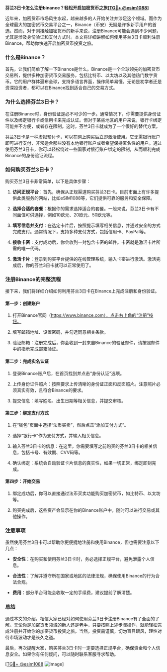 **芬兰3日卡怎么注册binance？轻松开启加密货币之旅[[TG💪+ @esim1088](https://t.me/s/esim1088)]**

近年来，加密货币市场风生水起，越来越多的人开始关注并涉足这个领域。而作为全球最大的加密货币交易平台之一，Binance（币安）无疑是许多新手用户的首选。然而，对于刚接触加密货币的新手来说，注册Binance可能会遇到不少问题，尤其是涉及身份验证和支付方式时。本文将详细讲解如何使用芬兰3日卡顺利注册Binance，帮助你快速开启加密货币投资之旅。

### 什么是Binance？

首先，让我们简单了解一下Binance是什么。Binance是一个全球领先的加密货币交易所，提供多种加密货币交易服务，包括比特币、以太坊以及其他热门数字货币。它的用户群体遍布全球，支持多语言界面，操作简单易懂。无论是初学者还是资深投资者，都可以在Binance找到适合自己的交易方式。

### 为什么选择芬兰3日卡？

在注册Binance时，身份验证是必不可少的一步。通常情况下，你需要提供身份证件以及绑定银行卡或信用卡来完成认证。但对于某些地区的用户来说，银行卡绑定可能并不方便，或者存在限制。这时，芬兰3日卡就成为了一个很好的替代方案。

芬兰3日卡是一种虚拟预付卡，可以在网上购买后立即激活使用。它无需银行账户即可进行支付，非常适合那些没有本地银行账户或者希望保持匿名性的用户。通过使用芬兰3日卡，你可以轻松绕过一些国家对银行账户绑定的限制，从而顺利完成Binance的身份验证流程。

### 如何购买芬兰3日卡？

购买芬兰3日卡非常简单，以下是具体步骤：

1. **访问正规平台**：首先，确保从正规渠道购买芬兰3日卡。目前市面上有许多提供此类服务的网站，比如eSIM1088等，它们提供可靠的服务和安全保障。
   
2. **选择合适的套餐**：根据你的需求选择适合的套餐。一般来说，芬兰3日卡有不同面值可供选择，例如10欧元、20欧元、50欧元等。

3. **填写信息并支付**：在选定卡片后，按照提示填写相关信息，并通过安全的方式完成支付。通常情况下，支持多种支付方式，包括信用卡、PayPal等。

4. **接收卡密**：支付成功后，你会收到一封包含卡密的邮件。卡密就是激活卡片所需的唯一代码。

5. **激活卡片**：登录到购买平台提供的在线管理系统，输入卡密进行激活。激活完成后，你的芬兰3日卡就可以正常使用了。

### 注册Binance的完整流程

接下来，我们将详细介绍如何利用芬兰3日卡在Binance上完成注册和身份验证。

#### 第一步：创建账户

1. 打开Binance官网（https://www.binance.com），点击右上角的“注册”按钮。
   
2. 填写邮箱地址、设置密码，并勾选同意相关条款。

3. 验证邮箱：注册完成后，你会收到一封来自Binance的验证邮件，请按照邮件中的指示完成邮箱验证。

#### 第二步：完成实名认证

1. 登录Binance账户后，在首页找到并点击“身份认证”选项。

2. 上传身份证件照片：按照要求上传清晰的身份证正面和反面照片。注意照片必须真实有效，且符合Binance的要求。

3. 提交信息：填写姓名、出生日期等相关信息，并提交审核。

#### 第三步：绑定支付方式

1. 在“钱包”页面中选择“法币买卖”，然后点击“添加支付方式”。

2. 选择“银行卡”作为支付方式，并输入相关信息。

3. 输入芬兰3日卡的信息：在这里，你需要填写之前购买的芬兰3日卡的相关信息，包括卡号、有效期、CVV码等。

4. 确认绑定：系统会自动验证卡片信息的真实性，如果一切正常，绑定即刻完成。

#### 第四步：开始交易

1. 绑定成功后，你可以直接通过法币买卖功能购买加密货币，如比特币、以太坊等。

2. 购买完成后，这些资产会显示在你的Binance账户中，随时可以进行交易或其他操作。

### 注意事项

虽然使用芬兰3日卡可以帮助你更便捷地注册和使用Binance，但也需要注意以下几点：

- **安全性**：在购买和使用芬兰3日卡时，务必选择正规平台，避免泄露个人信息。
  
- **合法性**：了解并遵守所在国家或地区的法律法规，确保使用Binance的行为合法合规。

- **费用**：部分平台可能会收取一定的手续费，建议提前了解清楚。

### 总结

通过本文的介绍，相信大家已经对如何使用芬兰3日卡注册Binance有了全面的了解。无论你是加密货币领域的新人还是老手，只要按照上述步骤操作，就能轻松完成注册并开始你的加密货币投资之旅。当然，投资需谨慎，切勿盲目跟风，理性对待市场波动才是长久之道。

最后，再次提醒大家，购买芬兰3日卡时一定要选择正规平台，确保资金和个人信息安全。如果你有任何疑问，可以随时联系客服寻求帮助。

[[TG💪+ @esim1088](https://t.me/s/esim1088) ![Image](https://i.postimg.cc/4NQfJmqS/Snipaste-2025-05-13-00-14-12.png)]